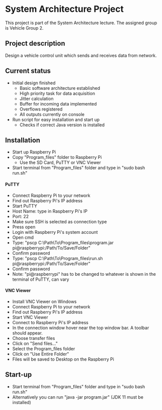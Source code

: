# System Architecture Project
This project is part of the System Architecture lecture. The assigned group is Vehicle Group 2.
## Project description
Design a vehicle control unit which sends and receives data from network.
## Current status
- Initial design finished
    - Basic software architecture established
    - High priority task for data acquisition
    - Jitter calculation
    - Buffer for incoming data implemented
    - Overflows registered
    - All outputs currently on console
- Run script for easy installation and start up
    - Checks if correct Java version is installed
## Installation
- Start up Raspberry Pi
- Copy "Program_files" folder to Raspberry Pi
    - Use the SD Card, PuTTY or VNC Viewer
- Start terminal from "Program_files" folder and type in "sudo bash run.sh"

#### PuTTY
- Connect Raspberry Pi to your network
- Find out Raspberry Pi's IP address
- Start PuTTY
- Host Name: type in Raspberry Pi's IP
- Port: 22
- Make sure SSH is selected as connection type
- Press open
- Login with Raspberry Pi's system account
- Open cmd
- Type: "pscp C:\Path\To\Program_files\program.jar pi@raspberrypi:/Path/To/Save/Folder"
- Confirm password
- Type: "pscp C:\Path\To\Program_files\run.sh pi@raspberrypi:/Path/To/Save/Folder"
- Confirm password
- Note: "pi@raspberrypi" has to be changed to whatever is shown in the terminal of PuTTY, can vary

#### VNC Viewer
- Install VNC Viewer on Windows
- Connect Raspberry Pi to your network
- Find out Raspberry Pi's IP address
- Start VNC Viewer
- Connect to Raspberry Pi's IP address
- In the connection window hover near the top window bar. A toolbar should appear.
- Choose transfer files
- Click on "Send files..."
- Select the Program_files folder
- Click on "Use Entire Folder"
- Files will be saved to Desktop on the Raspberry Pi

## Start-up
- Start terminal from "Program_files" folder and type in "sudo bash run.sh"
- Alternatively you can run "java -jar program.jar" (JDK 11 must be installed)